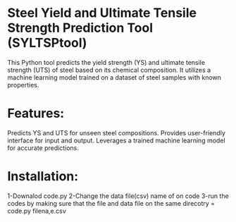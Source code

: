 # Steel Yield and Ultimate Tensile Strength Prediction Tool (SYLTSPtool)

This Python tool predicts the yield strength (YS) and ultimate tensile strength (UTS) of steel based on its chemical composition. It utilizes a machine learning model trained on a dataset of steel samples with known properties.



# Features:

Predicts YS and UTS for unseen steel compositions.
Provides user-friendly interface for input and output.
Leverages a trained machine learning model for accurate predictions.

# Installation:


1-Downalod code.py 
2-Change the data file(csv) name of on code
3-run the codes by making sure that the file and data file on the same direcotry = code.py filena,e.csv
